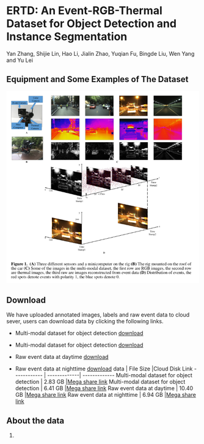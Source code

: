 # ERTD: An Event-RGB-Thermal Dataset for Object Detection and Instance Segmentation
Yan Zhang, Shijie Lin, Hao Li, Jialin Zhao, Yuqian Fu, Bingde Liu, Wen Yang and Yu Lei

## Equipment and Some Examples of The Dataset
![Alt text](https://github.com/ZyAndrew/ERTD/blob/master/images/figure1.png)
## Download
We have uploaded annotated images, labels and raw event data to cloud sever, users can download data by clicking the following links.
- Multi-modal dataset for object detection [download](https://mega.nz/fm/JZFkjAyB)

- Multi-modal dataset for object detection [download](https://mega.nz/fm/JZFkjAyB)

- Raw event data at daytime [download](https://mega.nz/fm/JZFkjAyB)

- Raw event data at nighttime [download](https://mega.nz/fm/JZFkjAyB)
data | File Size |Cloud Disk Link
------------ | -------------| -------------
Multi-modal dataset for object detection | 2.83  GB |[Mega share link](https://mega.nz/#F!rZsi3I6J!AOdnsHfvqnR47Yc1YBIFtQ)
Multi-modal dataset for object detection | 6.41  GB |[Mega share link](https://mega.nz/#F!rZsi3I6J!AOdnsHfvqnR47Yc1YBIFtQ)
Raw event data at daytime | 10.40 GB |[Mega share link](https://mega.nz/#F!ef5ATKJQ!ovDXBeOEE0S-fc7REnZkHg)
Raw event data at nighttime | 6.94  GB |[Mega share link](https://mega.nz/#F!zPxCkIgT!cTKIO-ZkRvgz88r5oWOZJw)
## About the data
1.
